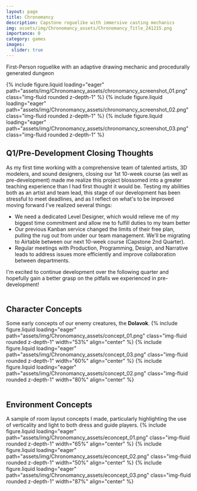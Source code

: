 ```yaml
---
layout: page
title: Chronomancy
description: Capstone roguelike with immersive casting mechanics
img: assets/img/Chronomancy_assets/Chronomancy_Title_241215.png
importance: 0
category: games
images:
  slider: true 
---
```


<link rel="stylesheet" href="{{ '/assets/css/style.css' | relative_url }}">

First-Person roguelike with an adaptive drawing mechanic and procedurally generated dungeon

<swiper-container keyboard="true" scrollbar="true" rewind="true">
  <swiper-slide>{% include figure.liquid loading="eager" path="assets/img/Chronomancy_assets/chronomancy_screenshot_01.png" class="img-fluid rounded z-depth-1" %}</swiper-slide>
  <swiper-slide>{% include figure.liquid loading="eager" path="assets/img/Chronomancy_assets/chronomancy_screenshot_02.png" class="img-fluid rounded z-depth-1" %}</swiper-slide>
  <swiper-slide>{% include figure.liquid loading="eager" path="assets/img/Chronomancy_assets/chronomancy_screenshot_03.png" class="img-fluid rounded z-depth-1" %}</swiper-slide>
</swiper-container>
<br>
<h2>Q1/Pre-Development Closing Thoughts</h2>
As my first time working with a comprehensive team of talented artists, 3D modelers, and sound designers, closing our 1st 10-week course (as well as pre-development) made me realize this project blossomed into a greater teaching experience than I had first thought it would be. Testing my abilities both as an artist and team lead, this stage of our development has been stressful to meet deadlines, and as I reflect on what's to be improved moving forward I've realized several things:
<ul>
<li>We need a dedicated Level Designer, which would relieve me of my biggest time commitment and allow me to fulfill duties to my team better</li>
<li>Our previous Kanban service changed the limits of their free plan, pulling the rug out from under our team management. We'll be migrating to Airtable between our next 10-week course (Capstone 2nd Quarter).</li>
<li>Regular meetings with Production, Programming, Design, and Narrative leads to address issues more efficiently and improve collaboration between departments.</li>
</ul>
I'm excited to continue development over the following quarter and hopefully gain a better grasp on the pitfalls we experienced in pre-development!
<br>

<br>
<h2>Character Concepts</h2>
Some early concepts of our enemy creatures, the <strong>Dolavok</strong>.
<swiper-container keyboard="true" scrollbar="true" rewind="true">
  <swiper-slide align="center">{% include figure.liquid loading="eager" path="assets/img/Chronomancy_assets/concept_01.png" class="img-fluid rounded z-depth-1" width="53%" align="center" %}</swiper-slide>
  <swiper-slide align="center">{% include figure.liquid loading="eager" path="assets/img/Chronomancy_assets/concept_03.png" class="img-fluid rounded z-depth-1" width="60%" align="center" %}</swiper-slide>
  <swiper-slide align="center">{% include figure.liquid loading="eager" path="assets/img/Chronomancy_assets/concept_02.png" class="img-fluid rounded z-depth-1" width="80%" align="center" %}</swiper-slide>
</swiper-container>
<br>

<br>
<h2>Environment Concepts</h2>
A sample of room layout concepts I made, particularly highlighting the use of verticality and light to both dress and guide players.
<swiper-container keyboard="true" scrollbar="true" rewind="true">
  <swiper-slide align="center">{% include figure.liquid loading="eager" path="assets/img/Chronomancy_assets/econcept_01.png" class="img-fluid rounded z-depth-1" width="65%" align="center" %}</swiper-slide>
  <swiper-slide align="center">{% include figure.liquid loading="eager" path="assets/img/Chronomancy_assets/econcept_02.png" class="img-fluid rounded z-depth-1" width="50%" align="center" %}</swiper-slide>
  <swiper-slide align="center">{% include figure.liquid loading="eager" path="assets/img/Chronomancy_assets/econcept_03.png" class="img-fluid rounded z-depth-1" width="87%" align="center" %}</swiper-slide>
</swiper-container>
<br>

<!--
<br>
<div align="center"><button class="theme-button" onclick="window.location.href='https://pjheric.itch.io/project-ether';">View Itch Page</button></div>
<br>
-->
